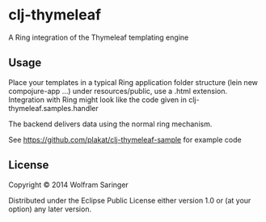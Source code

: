 # clj-thymeleaf

A Ring integration of the Thymeleaf templating engine

## Usage

Place your templates in a typical Ring application folder structure (lein new compojure-app ...) under resources/public, use a .html extension.
Integration with Ring might look like the code given in clj-thymeleaf.samples.handler

The backend delivers data using the normal ring mechanism.

See https://github.com/plakat/clj-thymeleaf-sample for example code

## License

Copyright © 2014 Wolfram Saringer

Distributed under the Eclipse Public License either version 1.0 or (at
your option) any later version.
